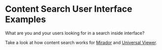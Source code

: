 # Content Search User Interface Examples

What are you and your users looking for in a search inside interface?

<!-- #todoplus:50 write introductory content search user interface section -->

Take a look at how content search works for [Mirador](mirador-search.md) and [Universal Viewer](uv-search.md).
